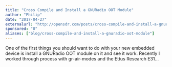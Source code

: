 ```yaml
---
title: "Cross Compile and Install a GNURadio OOT Module"
author: "Philip"
date: "2017-04-27"
externalurl: "http://opensdr.com/posts/cross-compile-and-install-a-gnuradio-oot-module/"
sponsored: "0"
aliases: ["blog/cross-compile-and-install-a-gnuradio-oot-module"]
---
```

One of the first things you should want to do with your new embedded device is install a GNURadio OOT module on it and see it work. Recently I worked through process with gr-air-modes and the Ettus Research E31...
<!--more-->